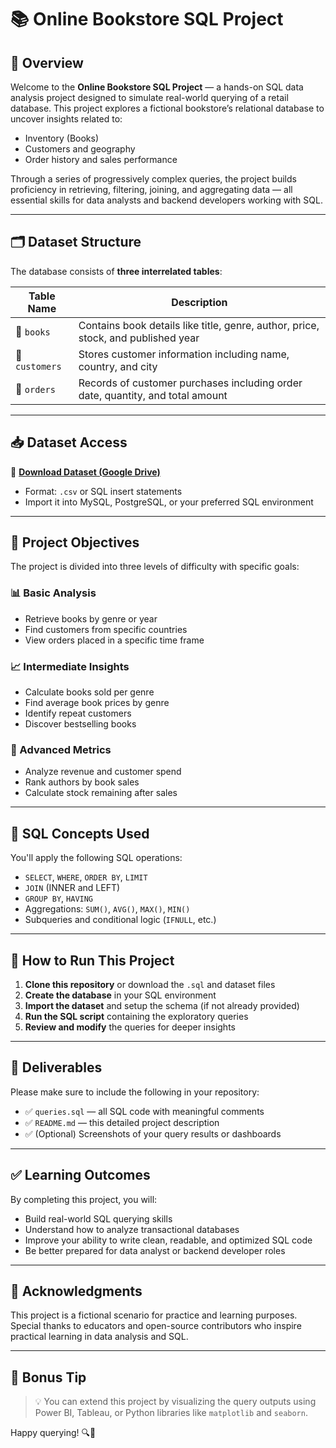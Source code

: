 # 📚 Online Bookstore SQL Project

## 🧠 Overview

Welcome to the **Online Bookstore SQL Project** — a hands-on SQL data analysis project designed to simulate real-world querying of a retail database. This project explores a fictional bookstore’s relational database to uncover insights related to:

- Inventory (Books)
- Customers and geography
- Order history and sales performance

Through a series of progressively complex queries, the project builds proficiency in retrieving, filtering, joining, and aggregating data — all essential skills for data analysts and backend developers working with SQL.

---

## 🗂️ Dataset Structure

The database consists of **three interrelated tables**:

| Table Name   | Description |
|--------------|-------------|
| 📖 `books`    | Contains book details like title, genre, author, price, stock, and published year |
| 👥 `customers` | Stores customer information including name, country, and city |
| 🛒 `orders`    | Records of customer purchases including order date, quantity, and total amount |

---

## 📥 Dataset Access

🔗 **[Download Dataset (Google Drive)](https://drive.google.com/file/d/1QmBUoKOqJIlAuibh768RcnwIJcFfUhxz/view?usp=sharing)**

- Format: `.csv` or SQL insert statements
- Import it into MySQL, PostgreSQL, or your preferred SQL environment

---

## 🎯 Project Objectives

The project is divided into three levels of difficulty with specific goals:

### 📊 Basic Analysis
- Retrieve books by genre or year
- Find customers from specific countries
- View orders placed in a specific time frame

### 📈 Intermediate Insights
- Calculate books sold per genre
- Find average book prices by genre
- Identify repeat customers
- Discover bestselling books

### 📌 Advanced Metrics
- Analyze revenue and customer spend
- Rank authors by book sales
- Calculate stock remaining after sales

---

## 🧰 SQL Concepts Used

You'll apply the following SQL operations:

- `SELECT`, `WHERE`, `ORDER BY`, `LIMIT`
- `JOIN` (INNER and LEFT)
- `GROUP BY`, `HAVING`
- Aggregations: `SUM()`, `AVG()`, `MAX()`, `MIN()`
- Subqueries and conditional logic (`IFNULL`, etc.)

---

## 🧪 How to Run This Project

1. **Clone this repository** or download the `.sql` and dataset files
2. **Create the database** in your SQL environment
3. **Import the dataset** and setup the schema (if not already provided)
4. **Run the SQL script** containing the exploratory queries
5. **Review and modify** the queries for deeper insights

---

## 🚀 Deliverables

Please make sure to include the following in your repository:

- ✅ `queries.sql` — all SQL code with meaningful comments
- ✅ `README.md` — this detailed project description
- ✅ (Optional) Screenshots of your query results or dashboards

---

## ✅ Learning Outcomes

By completing this project, you will:

- Build real-world SQL querying skills
- Understand how to analyze transactional databases
- Improve your ability to write clean, readable, and optimized SQL code
- Be better prepared for data analyst or backend developer roles

---

## 🙌 Acknowledgments

This project is a fictional scenario for practice and learning purposes. Special thanks to educators and open-source contributors who inspire practical learning in data analysis and SQL.

---

## 🧠 Bonus Tip

> 💡 You can extend this project by visualizing the query outputs using Power BI, Tableau, or Python libraries like `matplotlib` and `seaborn`.

Happy querying! 🔍📘
